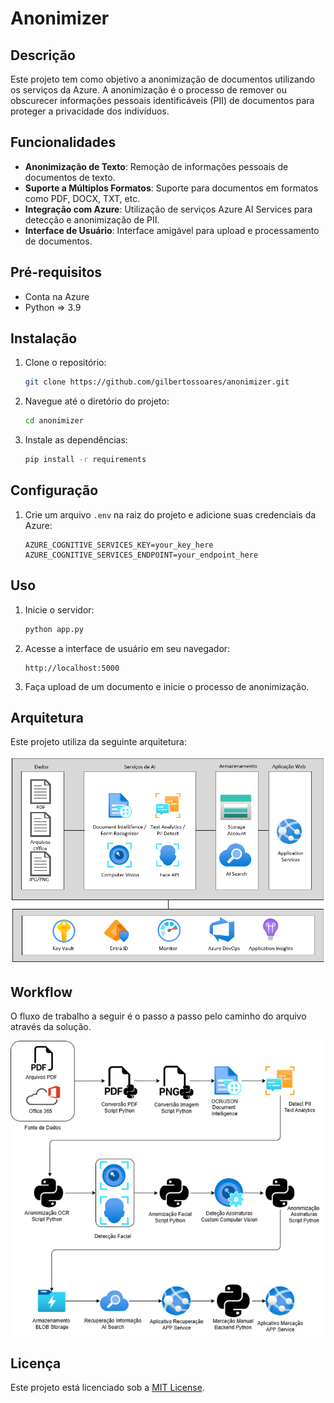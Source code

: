 # Anonimizer

## Descrição
Este projeto tem como objetivo a anonimização de documentos utilizando os serviços da Azure. A anonimização é o processo de remover ou obscurecer informações pessoais identificáveis (PII) de documentos para proteger a privacidade dos indivíduos.

## Funcionalidades
- **Anonimização de Texto**: Remoção de informações pessoais de documentos de texto.
- **Suporte a Múltiplos Formatos**: Suporte para documentos em formatos como PDF, DOCX, TXT, etc.
- **Integração com Azure**: Utilização de serviços Azure AI Services para detecção e anonimização de PII.
- **Interface de Usuário**: Interface amigável para upload e processamento de documentos.

## Pré-requisitos
- Conta na Azure
- Python => 3.9

## Instalação
1. Clone o repositório:
    ```bash
    git clone https://github.com/gilbertossoares/anonimizer.git
    ```
2. Navegue até o diretório do projeto:
    ```bash
    cd anonimizer
    ```
3. Instale as dependências:
    ```bash
    pip install -r requirements
    ```

## Configuração
1. Crie um arquivo `.env` na raiz do projeto e adicione suas credenciais da Azure:
    ```plaintext
    AZURE_COGNITIVE_SERVICES_KEY=your_key_here
    AZURE_COGNITIVE_SERVICES_ENDPOINT=your_endpoint_here
    ```

## Uso
1. Inicie o servidor:
    ```bash
    python app.py          
    ```
2. Acesse a interface de usuário em seu navegador:
    ```plaintext
    http://localhost:5000
    ```
3. Faça upload de um documento e inicie o processo de anonimização.

## Arquitetura
Este projeto utiliza da seguinte arquitetura:

![Arquitetura do Projeto](static/images/archteture.png)

## Workflow
O fluxo de trabalho a seguir é o passo a passo pelo caminho do arquivo através da solução.

![Workflow](static/images/workflow.png)

## Licença
Este projeto está licenciado sob a [MIT License](LICENSE).
